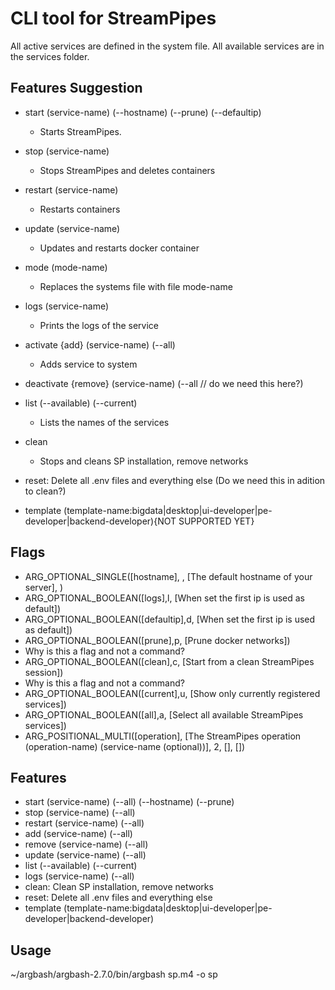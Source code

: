 # CLI tool for StreamPipes

All active services are defined in the system file.
All available services are in the services folder.

## Features Suggestion
* start (service-name) (--hostname) (--prune) (--defaultip)
  * Starts StreamPipes.
* stop (service-name) 
  * Stops StreamPipes and deletes containers
* restart (service-name) 
  * Restarts containers
* update (service-name)
  * Updates and restarts docker container
* mode (mode-name)
  * Replaces the systems file with file mode-name
* logs (service-name)
  * Prints the logs of the service

* activate {add} (service-name) (--all)
  * Adds service to system 
* deactivate {remove} (service-name) (--all // do we need this here?)
* list (--available) (--current)
  * Lists the names of the services

* clean
  * Stops and cleans SP installation, remove networks
* reset: Delete all .env files and everything else (Do we need this in adition to clean?)

* template (template-name:bigdata|desktop|ui-developer|pe-developer|backend-developer){NOT SUPPORTED YET} 

## Flags

* ARG_OPTIONAL_SINGLE([hostname], , [The default hostname of your server], )
* ARG_OPTIONAL_BOOLEAN([logs],l, [When set the first ip is used as default])
* ARG_OPTIONAL_BOOLEAN([defaultip],d, [When set the first ip is used as default])
* ARG_OPTIONAL_BOOLEAN([prune],p, [Prune docker networks])
 * Why is this a flag and not a command?
* ARG_OPTIONAL_BOOLEAN([clean],c, [Start from a clean StreamPipes session])
 * Why is this a flag and not a command?
* ARG_OPTIONAL_BOOLEAN([current],u, [Show only currently registered services])
* ARG_OPTIONAL_BOOLEAN([all],a, [Select all available StreamPipes services])
* ARG_POSITIONAL_MULTI([operation], [The StreamPipes operation (operation-name) (service-name (optional))], 2, [], [])



## Features

* start (service-name) (--all) (--hostname) (--prune)
* stop (service-name) (--all)
* restart (service-name) (--all)
* add (service-name) (--all)
* remove (service-name) (--all)
* update (service-name) (--all)
* list (--available) (--current)
* logs (service-name) (--all)
* clean: Clean SP installation, remove networks
* reset: Delete all .env files and everything else
* template (template-name:bigdata|desktop|ui-developer|pe-developer|backend-developer)


## Usage

~/argbash/argbash-2.7.0/bin/argbash sp.m4 -o sp
